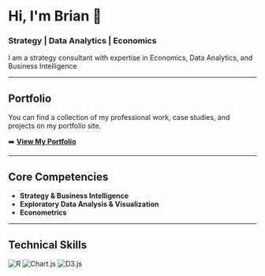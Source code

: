 # Hi, I'm Brian 👋

### Strategy | Data Analytics | Economics

I am a strategy consultant with expertise in Economics, Data Analytics, and Business Intelligence

---

## Portfolio

You can find a collection of my professional work, case studies, and projects on my portfolio site.

➡️ **[View My Portfolio](https://knappbrian.github.io)**

---

## Core Competencies

* **Strategy & Business Intelligence**
* **Exploratory Data Analysis & Visualization**
* **Econometrics**

---

## Technical Skills

<p align="left">
  <img src="https://img.shields.io/badge/R-276DC3?style=for-the-badge&logo=r&logoColor=white" alt="R"/>
  <img src="https://img.shields.io/badge/Chart.js-FF6384?style=for-the-badge&logo=chartdotjs&logoColor=white" alt="Chart.js"/>
  <img src="https://img.shields.io/badge/D3.js-F9A03C?style=for-the-badge&logo=d3dotjs&logoColor=white" alt="D3.js"/>
</p>
